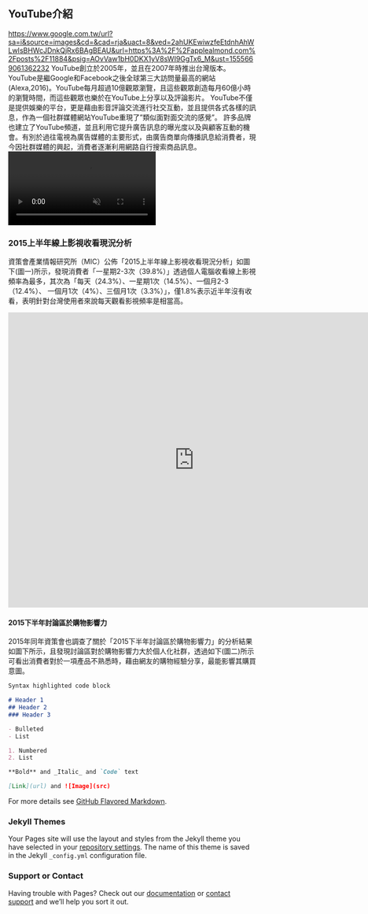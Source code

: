 ## YouTube介紹
<image>https://www.google.com.tw/url?sa=i&source=images&cd=&cad=rja&uact=8&ved=2ahUKEwiwzfeEtdnhAhWLwIsBHWcJDnkQjRx6BAgBEAU&url=https%3A%2F%2Fapplealmond.com%2Fposts%2F11884&psig=AOvVaw1bH0DKX1yV8sWI9GgTx6_M&ust=1555669061362232</image>
   YouTube創立於2005年，並且在2007年時推出台灣版本。YouTube是繼Google和Facebook之後全球第三大訪問量最高的網站(Alexa,2016)。YouTube每月超過10億觀眾瀏覽，且這些觀眾創造每月60億小時的瀏覽時間，而這些觀眾也樂於在YouTube上分享以及評論影片。
    YouTube不僅是提供娛樂的平台，更是藉由影音評論交流進行社交互動，並且提供各式各樣的訊息，作為一個社群媒體網站YouTube重現了”類似面對面交流的感覺”。 許多品牌也建立了YouTube頻道，並且利用它提升廣告訊息的曝光度以及與顧客互動的機會。有別於過往電視為廣告媒體的主要形式，由廣告商單向傳播訊息給消費者，現今因社群媒體的興起，消費者逐漸利用網路自行搜索商品訊息。
<video autoplay loop muted playsinline webkit-playsinline id="video">
					<source src="mp4/video2.mp4" type="video/mp4">
				</video>   
### 2015上半年線上影視收看現況分析
  資策會產業情報研究所（MIC）公佈「2015上半年線上影視收看現況分析」如圖下(圖一)所示，發現消費者「一星期2-3次（39.8%）」透過個人電腦收看線上影視頻率為最多，其次為「每天（24.3%）、一星期1次（14.5%）、一個月2-3（12.4%）、 一個月1次（4%）、三個月1次（3.3%）」，僅1.8%表示近半年沒有收看，表明針對台灣使用者來說每天觀看影視頻率是相當高。
<iframe src="https://plotdb.io/v/chart/21116" width="150%" height="600px" allowfullscreen="true" frameborder="0"></iframe>

#### 2015下半年討論區於購物影響力
  2015年同年資策會也調查了關於「2015下半年討論區於購物影響力」的分析結果如圖下所示，且發現討論區對於購物影響力大於個人化社群，透過如下(圖二)所示可看出消費者對於一項產品不熟悉時，藉由網友的購物經驗分享，最能影響其購買意圖。



```markdown
Syntax highlighted code block

# Header 1
## Header 2
### Header 3

- Bulleted
- List

1. Numbered
2. List

**Bold** and _Italic_ and `Code` text

[Link](url) and ![Image](src)
```

For more details see [GitHub Flavored Markdown](https://guides.github.com/features/mastering-markdown/).

### Jekyll Themes

Your Pages site will use the layout and styles from the Jekyll theme you have selected in your [repository settings](https://github.com/AmeliaYChen/mina84568/settings). The name of this theme is saved in the Jekyll `_config.yml` configuration file.

### Support or Contact

Having trouble with Pages? Check out our [documentation](https://help.github.com/categories/github-pages-basics/) or [contact support](https://github.com/contact) and we’ll help you sort it out.
